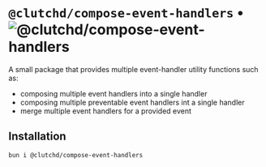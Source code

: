 # `@clutchd/compose-event-handlers` • ![@clutchd/compose-event-handlers](https://img.shields.io/bundlejs/size/@clutchd/compose-event-handlers)

A small package that provides multiple event-handler utility functions such as:

- composing multiple event handlers into a single handler
- composing multiple preventable event handlers int a single handler
- merge multiple event handlers for a provided event

## Installation

```sh
bun i @clutchd/compose-event-handlers
```
